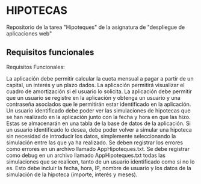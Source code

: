 # HIPOTECAS

Repositorio de la tarea "Hipoteques" de la asignatura de "despliegue de aplicaciones web"


## Requisitos funcionales

Requisitos Funcionales:

   La aplicación debe permitir calcular la cuota mensual a pagar a partir de un capital, un interés y un plazo dados.
    La aplicación permitirá visualizar el cuadro de amortización si el usuario lo solicita.
    La aplicación debe permitir que un usuario se registre en la aplicación y obtenga un usuario y una contraseña asociados que le permitirán estar identificado en la aplicación.
    Un usuario identificado debe poder ver las simulaciones de hipotecas que se han realizado en la aplicación junto con la fecha y hora en que las hizo. Estas se almacenarán en una tabla de la base de datos de la aplicación.
    Si un usuario identificado lo desea, debe poder volver a simular una hipoteca sin necesidad de introducir los datos, simplemente seleccionando la simulación entre las que ya ha realizado.
    Se deben registrar los errores como errores en un archivo llamado AppHipoteques.txt.
    Se debe registrar como debug en un archivo llamado AppHipoteques.txt todas las simulaciones que se realicen, tanto de un usuario identificado como si no lo es. Esto debe incluir la fecha, hora, IP, nombre de usuario y los datos de la simulación de la hipoteca (importe, interés y meses).



